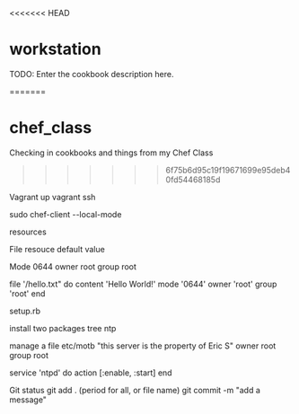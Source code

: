 <<<<<<< HEAD
# workstation

TODO: Enter the cookbook description here.

=======
# chef_class
Checking in cookbooks and things from my Chef Class 
>>>>>>> 6f75b6d95c19f19671699e95deb40fd54468185d



Vagrant up 
vagrant ssh 


sudo chef-client --local-mode <file>

resources 

File resouce default value 

Mode 0644 
owner root
group root



file '/hello.txt" do 
  content 'Hello World!'
  mode '0644' 
  owner 'root' 
  group 'root'
end 


setup.rb 

install two packages 
tree 
ntp 

manage a file etc/motb 
"this server is the property of Eric S" 
owner root 
group root


service 'ntpd' do
  action [:enable, :start]
end 



Git status 
git add . (period for all, or file name)
git commit -m "add a message" 
